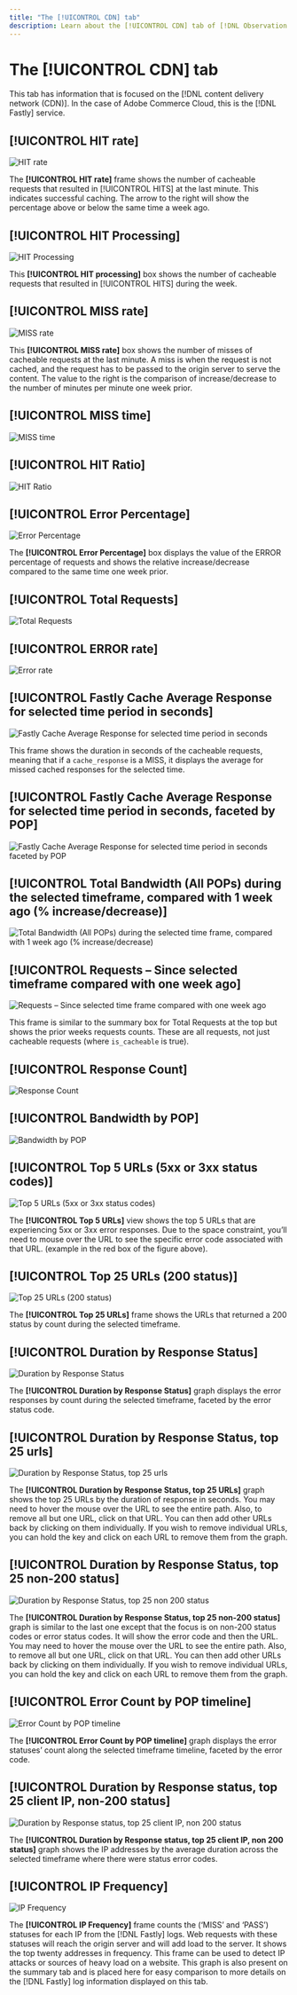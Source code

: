 ```yaml
---
title: "The [!UICONTROL CDN] tab"
description: Learn about the [!UICONTROL CDN] tab of [!DNL Observation for Adobe Commerce].
---
```

# The [!UICONTROL CDN] tab

This tab has information that is focused on the [!DNL content delivery network (CDN)]. In the case of Adobe Commerce Cloud, this is the [!DNL Fastly] service.

## [!UICONTROL HIT rate]

![HIT rate](../../assets/tools/cdn-tab-1.png)

The **[!UICONTROL HIT rate]** frame shows the number of cacheable requests that resulted in [!UICONTROL HITS] at the last minute. This indicates successful caching. The arrow to the right will show the percentage above or below the same time a week ago.

## [!UICONTROL HIT Processing]

![HIT Processing](../../assets/tools/cdn-tab-2.png)

This **[!UICONTROL HIT processing]** box shows the number of cacheable requests that resulted in [!UICONTROL HITS] during the week.

## [!UICONTROL MISS rate]

![MISS rate](../../assets/tools/cdn-tab-3.png)

This **[!UICONTROL MISS rate]** box shows the number of misses of cacheable requests at the last minute. A miss is when the request is not cached, and the request has to be passed to the origin server to serve the content. The value to the right is the comparison of increase/decrease to the number of minutes per minute one week prior.

## [!UICONTROL MISS time]

![MISS time](../../assets/tools/cdn-tab-4.png)

## [!UICONTROL HIT Ratio]

![HIT Ratio](../../assets/tools/cdn-tab-5.png)

## [!UICONTROL Error Percentage]

![Error Percentage](../../assets/tools/cdn-tab-6.png)

The **[!UICONTROL Error Percentage]** box displays the value of the ERROR percentage of requests and shows the relative increase/decrease compared to the same time one week prior.

## [!UICONTROL Total Requests]

![Total Requests](../../assets/tools/cdn-tab-7.png)

## [!UICONTROL ERROR rate]

![Error rate](../../assets/tools/cdn-tab-8.png)

## [!UICONTROL Fastly Cache Average Response for selected time period in seconds]

![Fastly Cache Average Response for selected time period in seconds](../../assets/tools/cdn-tab-9.png)

This frame shows the duration in seconds of the cacheable requests, meaning that if a `cache_response` is a MISS, it displays the average for missed cached responses for the selected time.

## [!UICONTROL Fastly Cache Average Response for selected time period in seconds, faceted by POP]

![Fastly Cache Average Response for selected time period in seconds faceted by POP](../../assets/tools/cdn-tab-10.png)

## [!UICONTROL Total Bandwidth (All POPs) during the selected timeframe, compared with 1 week ago (% increase/decrease)]

![Total Bandwidth (All POPs) during the selected time frame, compared with 1 week ago (% increase/decrease)](../../assets/tools/cdn-tab-11.png)

## [!UICONTROL Requests – Since selected timeframe compared with one week ago]

![Requests – Since selected time frame compared with one week ago](../../assets/tools/cdn-tab-12.png)

This frame is similar to the summary box for Total Requests at the top but shows the prior weeks requests counts. These are all requests, not just cacheable requests (where `is_cacheable` is true).

## [!UICONTROL Response Count]

![Response Count](../../assets/tools/cdn-tab-13.png)

## [!UICONTROL Bandwidth by POP]

![Bandwidth by POP](../../assets/tools/cdn-tab-14.png)

## [!UICONTROL Top 5 URLs (5xx or 3xx status codes)]

![Top 5 URLs (5xx or 3xx status codes)](../../assets/tools/cdn-tab-15.gif)

The **[!UICONTROL Top 5 URLs]** view shows the top 5 URLs that are experiencing 5xx or 3xx error responses. Due to the space constraint, you’ll need to mouse over the URL to see the specific error code associated with that URL. (example in the red box of the figure above).

## [!UICONTROL Top 25 URLs (200 status)]

![Top 25 URLs (200 status)](../../assets/tools/cdn-tab-16.gif)

The **[!UICONTROL Top 25 URLs]** frame shows the URLs that returned a 200 status by count during the selected timeframe.

## [!UICONTROL Duration by Response Status]

![Duration by Response Status](../../assets/tools/cdn-tab-17.png)

The **[!UICONTROL Duration by Response Status]** graph displays the error responses by count during the selected timeframe, faceted by the error status code.

## [!UICONTROL Duration by Response Status, top 25 urls]

![Duration by Response Status, top 25 urls](../../assets/tools/cdn-tab-18.gif)

The **[!UICONTROL Duration by Response Status, top 25 URLs]** graph shows the top 25 URLs by the duration of response in seconds. You may need to hover the mouse over the URL to see the entire path. Also, to remove all but one URL, click on that URL. You can then add other URLs back by clicking on them individually. If you wish to remove individual URLs, you can hold the key and click on each URL to remove them from the graph.

## [!UICONTROL Duration by Response Status, top 25 non-200 status]

![Duration by Response Status, top 25 non 200 status](../../assets/tools/cdn-tab-19.gif)

The **[!UICONTROL Duration by Response Status, top 25 non-200 status]** graph is similar to the last one except that the focus is on non-200 status codes or error status codes. It will show the error code and then the URL. You may need to hover the mouse over the URL to see the entire path. Also, to remove all but one URL, click on that URL. You can then add other URLs back by clicking on them individually. If you wish to remove individual URLs, you can hold the key and click on each URL to remove them from the graph.

## [!UICONTROL Error Count by POP timeline]

![Error Count by POP timeline](../../assets/tools/cdn-tab-20.png)

The **[!UICONTROL Error Count by POP timeline]** graph displays the error statuses’ count along the selected timeframe timeline, faceted by the error code.

## [!UICONTROL Duration by Response status, top 25 client IP, non-200 status]

![Duration by Response status, top 25 client IP, non 200 status](../../assets/tools/cdn-tab-21.gif)

The **[!UICONTROL Duration by Response status, top 25 client IP, non 200 status]** graph shows the IP addresses by the average duration across the selected timeframe where there were status error codes.

## [!UICONTROL IP Frequency]

![IP Frequency](../../assets/tools/cdn-tab-22.jpeg)

The **[!UICONTROL IP Frequency]** frame counts the (‘MISS’ and ‘PASS’) statuses for each IP from the [!DNL Fastly] logs. Web requests with these statuses will reach the origin server and will add load to the server. It shows the top twenty addresses in frequency. This frame can be used to detect IP attacks or sources of heavy load on a website. This graph is also present on the summary tab and is placed here for easy comparison to more details on the [!DNL Fastly] log information displayed on this tab.

